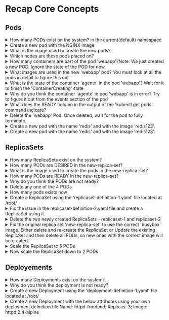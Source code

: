 # Recap Core Concepts 

## Pods 

<details><summary>How many PODs exist on the system? in the current(default) namespace</summary>

```yaml
kubectl get pods
```

</details>

<details><summary>Create a new pod with the NGINX image</summary>

```yaml
kubectl run nginx --image=nginx
```

</details>

<details><summary>What is the image used to create the new pods?</summary>

```yaml
kubectl describe pods
```

</details>

<details><summary>Which nodes are these pods placed on?</summary>

```yaml
kubectl describe pods
```

</details>

<details><summary>How many containers are part of the pod 'webapp'?Note: We just created a new POD. Ignore the state of the POD for now.</summary>

```yaml
kubectl describe pod webapp
```

</details>


<details><summary>What images are used in the new 'webapp' pod? You must look at all the pods in detail to figure this out</summary>

```yaml
kubectl describe pod webapp
```

</details>

<details><summary>What is the state of the container 'agentx' in the pod 'webapp'? Wait for it to finish the 'ContainerCreating' state</summary>

```yaml
kubectl describe pod webapp
```

</details>

<details><summary>Why do you think the container 'agentx' in pod 'webapp' is in error? Try to figure it out from the events section of the pod</summary>

```yaml
Image does not exist on docker
```

</details>

<details><summary>What does the READY column in the output of the 'kubectl get pods' command indicate?</summary>

```yaml
Running containers in a pod / Total containers in a pod
```

</details>

<details><summary>Delete the 'webapp' Pod. Once deleted, wait for the pod to fully terminate.</summary>

```yaml
kubectl delete pod webapp
```

</details>

<details><summary>Create a new pod with the name 'redis' and with the image 'redis123'.</summary>

```yaml
kubectl run redis --image=redis123 --generator=run-pod/v1 
```

</details>

<details><summary>Create a new pod with the name 'redis' and with the image 'redis123'.</summary>

```yaml
kubectl edit pod redis
```

</details>


## ReplicaSets

<details><summary>How many ReplicaSets exist on the system?</summary>

```yaml
kubectl get replicaset
```

</details>

<details><summary>How many PODs are DESIRED in the new-replica-set?</summary>

```yaml
kubectl get replicaset
```

</details>

<details><summary>What is the image used to create the pods in the new-replica-set?</summary>

```yaml
kubectl describe replicaset
```

</details>

<details><summary>How many PODs are READY in the new-replica-set?</summary>

```yaml
kubectl get replicaset # just like pods 
```

</details>

<details><summary>Why do you think the PODs are not ready?</summary>

```yaml
Image busybox77 does not exist 
```

</details>

<details><summary>Delete any one of the 4 PODs</summary>

```yaml
kubectl get pods 
kubectl delete pod new-replica-set-j5th7
```

</details>

<details><summary>How many pods exists now</summary>

```yaml
same as before as replicasets ensure the number of pods 
```

</details>

<details><summary>Create a ReplicaSet using the 'replicaset-definition-1.yaml' file located at /root/</summary>

```yaml
Change api version and 
kubectl apply -f replicaset-definition-1.yaml
```

</details>

<details><summary>Fix the issue in the replicaset-definition-2.yaml file and create a ReplicaSet using it.</summary>

```yaml
The values for labels on lines 9 and 13 should match.
```

</details>

<details><summary>Delete the two newly created ReplicaSets - replicaset-1 and replicaset-2</summary>

```yaml
kubectl delete replicaset replicaset-1
kubectl delete replicaset replicaset-2
```

</details>

<details><summary>Fix the original replica set 'new-replica-set' to use the correct 'busybox' image. Either delete and re-create the ReplicaSet or Update the existing ReplicSet and then delete all PODs, so new ones with the correct image will be created.</summary>

```yaml
kubectl edit replicaset new-replica-set
```

</details>

<details><summary>Scale the ReplicaSet to 5 PODs</summary>

```yaml
kubectl edit replicaset new-replica-set
```

</details>

<details><summary>Now scale the ReplicaSet down to 2 PODs</summary>

```yaml
kubectl edit replicaset new-replica-set
```

</details>

## Deployements 

<details><summary>How many Deployments exist on the system?</summary>

```yaml
kubectl get deployements
```

</details>

<details><summary>Why do you think the deployment is not ready?</summary>

```yaml
Image does not exists
```

</details>

<details><summary>Create a new Deployment using the 'deployment-definition-1.yaml' file located at /root/</summary>

```yaml
kind: Deployement
```

</details>

<details><summary>Create a new Deployment with the below attributes using your own deployment definition file Name: httpd-frontend; Replicas: 3; Image: httpd:2.4-alpine</summary>

```yaml
kubectl run --generator=deployment/v1beta1 nginx --image=nginx --dry-run --replicas=4 -oyaml > some-name.yaml
```

</details>
